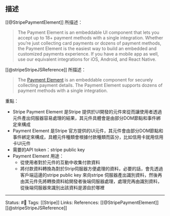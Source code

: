 



## 描述
[[@StripePaymentElement]] 所描述：
> The Payment Element is an embeddable UI component that lets you accept up to 18+ payment methods with a single integration. Whether you’re just collecting card payments or dozens of payment methods, the Payment Element is the easiest way to build an embedded and customized payments experience. If you have a mobile app as well, use our equivalent integrations for iOS, Android, and React Native.

[[@stripeStripeJSReference]] 所描述：
> The [Payment Element](https://stripe.com/docs/payments/payment-element) is an embeddable component for securely collecting payment details. The Payment Element supports dozens of payment methods with a single integration.

重點：
- Stripe Payment Element 是Stripe 提供於UI開發的元件來從而讓使用者透過元件產出伺服器容易處理的結果，其元件具體會是由部分DOM節點和事件綁定來構成
- Payment Element 是Stripe 官方提供的UI元件，其元件會由部分DOM節點和事件綁定來構成，具體元件種類會根據付款種類而區分，比如信用卡就用信用卡UI元件
- 需要的API token：stripe public key
- Payment Element 用途：
	- 從使用者對於元件的互動中收集付款資料
	- 將付款資料轉換為對於Strip伺服器方便處理的資料，必要的話，會先透過客戶端這邊的stripe public key 來向stripe 伺服器產出識別資料，然後再由其元件先將轉換資料給開發者後端伺服器處理，處理完再由識別資料，從後端伺服器來識別出該資料是源自於哪裡


---
Status: #🌱 
Tags:
[[Stripe]]
Links:
References:
[[@StripePaymentElement]]
[[@stripeStripeJSReference]]